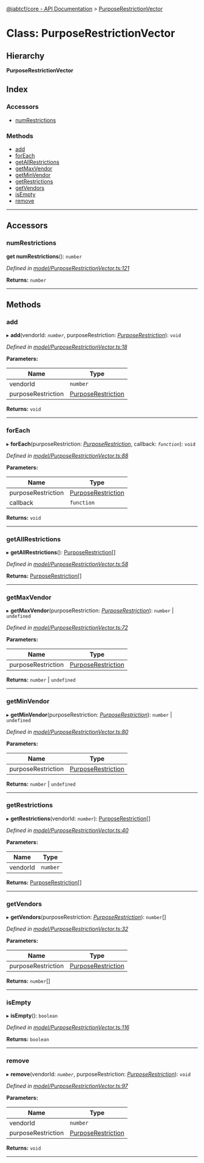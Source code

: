 [@iabtcf/core - API Documentation](../README.md) > [PurposeRestrictionVector](../classes/purposerestrictionvector.md)

# Class: PurposeRestrictionVector

## Hierarchy

**PurposeRestrictionVector**

## Index

### Accessors

* [numRestrictions](purposerestrictionvector.md#numrestrictions)

### Methods

* [add](purposerestrictionvector.md#add)
* [forEach](purposerestrictionvector.md#foreach)
* [getAllRestrictions](purposerestrictionvector.md#getallrestrictions)
* [getMaxVendor](purposerestrictionvector.md#getmaxvendor)
* [getMinVendor](purposerestrictionvector.md#getminvendor)
* [getRestrictions](purposerestrictionvector.md#getrestrictions)
* [getVendors](purposerestrictionvector.md#getvendors)
* [isEmpty](purposerestrictionvector.md#isempty)
* [remove](purposerestrictionvector.md#remove)

---

## Accessors

<a id="numrestrictions"></a>

###  numRestrictions

**get numRestrictions**(): `number`

*Defined in [model/PurposeRestrictionVector.ts:121](https://github.com/chrispaterson/iabtcf-es/blob/3c9246f/modules/core/src/model/PurposeRestrictionVector.ts#L121)*

**Returns:** `number`

___

## Methods

<a id="add"></a>

###  add

▸ **add**(vendorId: *`number`*, purposeRestriction: *[PurposeRestriction](purposerestriction.md)*): `void`

*Defined in [model/PurposeRestrictionVector.ts:18](https://github.com/chrispaterson/iabtcf-es/blob/3c9246f/modules/core/src/model/PurposeRestrictionVector.ts#L18)*

**Parameters:**

| Name | Type |
| ------ | ------ |
| vendorId | `number` |
| purposeRestriction | [PurposeRestriction](purposerestriction.md) |

**Returns:** `void`

___
<a id="foreach"></a>

###  forEach

▸ **forEach**(purposeRestriction: *[PurposeRestriction](purposerestriction.md)*, callback: *`function`*): `void`

*Defined in [model/PurposeRestrictionVector.ts:88](https://github.com/chrispaterson/iabtcf-es/blob/3c9246f/modules/core/src/model/PurposeRestrictionVector.ts#L88)*

**Parameters:**

| Name | Type |
| ------ | ------ |
| purposeRestriction | [PurposeRestriction](purposerestriction.md) |
| callback | `function` |

**Returns:** `void`

___
<a id="getallrestrictions"></a>

###  getAllRestrictions

▸ **getAllRestrictions**(): [PurposeRestriction](purposerestriction.md)[]

*Defined in [model/PurposeRestrictionVector.ts:58](https://github.com/chrispaterson/iabtcf-es/blob/3c9246f/modules/core/src/model/PurposeRestrictionVector.ts#L58)*

**Returns:** [PurposeRestriction](purposerestriction.md)[]

___
<a id="getmaxvendor"></a>

###  getMaxVendor

▸ **getMaxVendor**(purposeRestriction: *[PurposeRestriction](purposerestriction.md)*): `number` \| `undefined`

*Defined in [model/PurposeRestrictionVector.ts:72](https://github.com/chrispaterson/iabtcf-es/blob/3c9246f/modules/core/src/model/PurposeRestrictionVector.ts#L72)*

**Parameters:**

| Name | Type |
| ------ | ------ |
| purposeRestriction | [PurposeRestriction](purposerestriction.md) |

**Returns:** `number` \| `undefined`

___
<a id="getminvendor"></a>

###  getMinVendor

▸ **getMinVendor**(purposeRestriction: *[PurposeRestriction](purposerestriction.md)*): `number` \| `undefined`

*Defined in [model/PurposeRestrictionVector.ts:80](https://github.com/chrispaterson/iabtcf-es/blob/3c9246f/modules/core/src/model/PurposeRestrictionVector.ts#L80)*

**Parameters:**

| Name | Type |
| ------ | ------ |
| purposeRestriction | [PurposeRestriction](purposerestriction.md) |

**Returns:** `number` \| `undefined`

___
<a id="getrestrictions"></a>

###  getRestrictions

▸ **getRestrictions**(vendorId: *`number`*): [PurposeRestriction](purposerestriction.md)[]

*Defined in [model/PurposeRestrictionVector.ts:40](https://github.com/chrispaterson/iabtcf-es/blob/3c9246f/modules/core/src/model/PurposeRestrictionVector.ts#L40)*

**Parameters:**

| Name | Type |
| ------ | ------ |
| vendorId | `number` |

**Returns:** [PurposeRestriction](purposerestriction.md)[]

___
<a id="getvendors"></a>

###  getVendors

▸ **getVendors**(purposeRestriction: *[PurposeRestriction](purposerestriction.md)*): `number`[]

*Defined in [model/PurposeRestrictionVector.ts:32](https://github.com/chrispaterson/iabtcf-es/blob/3c9246f/modules/core/src/model/PurposeRestrictionVector.ts#L32)*

**Parameters:**

| Name | Type |
| ------ | ------ |
| purposeRestriction | [PurposeRestriction](purposerestriction.md) |

**Returns:** `number`[]

___
<a id="isempty"></a>

###  isEmpty

▸ **isEmpty**(): `boolean`

*Defined in [model/PurposeRestrictionVector.ts:116](https://github.com/chrispaterson/iabtcf-es/blob/3c9246f/modules/core/src/model/PurposeRestrictionVector.ts#L116)*

**Returns:** `boolean`

___
<a id="remove"></a>

###  remove

▸ **remove**(vendorId: *`number`*, purposeRestriction: *[PurposeRestriction](purposerestriction.md)*): `void`

*Defined in [model/PurposeRestrictionVector.ts:97](https://github.com/chrispaterson/iabtcf-es/blob/3c9246f/modules/core/src/model/PurposeRestrictionVector.ts#L97)*

**Parameters:**

| Name | Type |
| ------ | ------ |
| vendorId | `number` |
| purposeRestriction | [PurposeRestriction](purposerestriction.md) |

**Returns:** `void`

___

